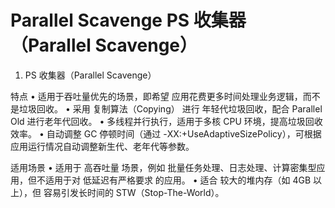 # Parallel Scavenge  PS 收集器（Parallel Scavenge）

1. PS 收集器（Parallel Scavenge）

特点
•	适用于吞吐量优先的场景，即希望 应用花费更多时间处理业务逻辑，而不是垃圾回收。
•	采用 复制算法（Copying） 进行 年轻代垃圾回收，配合 Parallel Old 进行老年代回收。
•	多线程并行执行，适用于多核 CPU 环境，提高垃圾回收效率。
•	自动调整 GC 停顿时间（通过 -XX:+UseAdaptiveSizePolicy），可根据应用运行情况自动调整新生代、老年代等参数。

适用场景
•	适用于 高吞吐量 场景，例如 批量任务处理、日志处理、计算密集型应用，但不适用于对 低延迟有严格要求 的应用。
•	适合 较大的堆内存（如 4GB 以上），但 容易引发长时间的 STW（Stop-The-World）。
